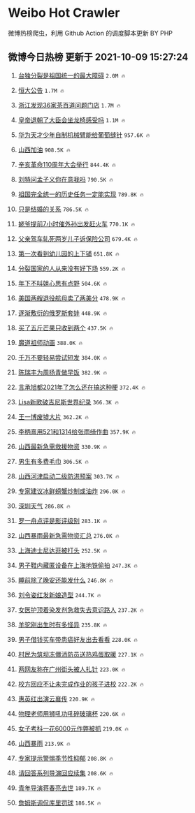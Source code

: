 # Weibo Hot Crawler 



微博热榜爬虫，利用 Github Action 的调度脚本更新 BY PHP 


## 微博今日热榜 更新于 2021-10-09 15:27:24 
1. [台独分裂是祖国统一的最大障碍](https://s.weibo.com/weibo?q=%23%E5%8F%B0%E7%8B%AC%E5%88%86%E8%A3%82%E6%98%AF%E7%A5%96%E5%9B%BD%E7%BB%9F%E4%B8%80%E7%9A%84%E6%9C%80%E5%A4%A7%E9%9A%9C%E7%A2%8D%23&Refer=top) `2.0M 🔥` 

1. [恒大公告](https://s.weibo.com/weibo?q=%23%E6%81%92%E5%A4%A7%E5%85%AC%E5%91%8A%23&Refer=top) `1.7M 🔥` 

1. [浙江发现36家茶百道问题门店](https://s.weibo.com/weibo?q=%23%E6%B5%99%E6%B1%9F%E5%8F%91%E7%8E%B036%E5%AE%B6%E8%8C%B6%E7%99%BE%E9%81%93%E9%97%AE%E9%A2%98%E9%97%A8%E5%BA%97%23&Refer=top) `1.7M 🔥` 

1. [皇帝退朝了大臣会坐龙椅感受吗](https://s.weibo.com/weibo?q=%23%E7%9A%87%E5%B8%9D%E9%80%80%E6%9C%9D%E4%BA%86%E5%A4%A7%E8%87%A3%E4%BC%9A%E5%9D%90%E9%BE%99%E6%A4%85%E6%84%9F%E5%8F%97%E5%90%97%23&Refer=top) `1.1M 🔥` 

1. [华为天才少年自制机械臂能给葡萄缝针](https://s.weibo.com/weibo?q=%23%E5%8D%8E%E4%B8%BA%E5%A4%A9%E6%89%8D%E5%B0%91%E5%B9%B4%E8%87%AA%E5%88%B6%E6%9C%BA%E6%A2%B0%E8%87%82%E8%83%BD%E7%BB%99%E8%91%A1%E8%90%84%E7%BC%9D%E9%92%88%23&Refer=top) `957.6K 🔥` 

1. [山西加油](https://s.weibo.com/weibo?q=%23%E5%B1%B1%E8%A5%BF%E5%8A%A0%E6%B2%B9%23&Refer=top) `908.5K 🔥` 

1. [辛亥革命110周年大会举行](https://s.weibo.com/weibo?q=%23%E8%BE%9B%E4%BA%A5%E9%9D%A9%E5%91%BD110%E5%91%A8%E5%B9%B4%E5%A4%A7%E4%BC%9A%E4%B8%BE%E8%A1%8C%23&Refer=top) `844.4K 🔥` 

1. [刘特问孟子义你在意我吗](https://s.weibo.com/weibo?q=%23%E5%88%98%E7%89%B9%E9%97%AE%E5%AD%9F%E5%AD%90%E4%B9%89%E4%BD%A0%E5%9C%A8%E6%84%8F%E6%88%91%E5%90%97%23&Refer=top) `790.5K 🔥` 

1. [祖国完全统一的历史任务一定能实现](https://s.weibo.com/weibo?q=%23%E7%A5%96%E5%9B%BD%E5%AE%8C%E5%85%A8%E7%BB%9F%E4%B8%80%E7%9A%84%E5%8E%86%E5%8F%B2%E4%BB%BB%E5%8A%A1%E4%B8%80%E5%AE%9A%E8%83%BD%E5%AE%9E%E7%8E%B0%23&Refer=top) `789.8K 🔥` 

1. [只是结婚的关系](https://s.weibo.com/weibo?q=%23%E5%8F%AA%E6%98%AF%E7%BB%93%E5%A9%9A%E7%9A%84%E5%85%B3%E7%B3%BB%23&Refer=top) `786.5K 🔥` 

1. [姥爷提前7小时催外孙出发赶火车](https://s.weibo.com/weibo?q=%23%E5%A7%A5%E7%88%B7%E6%8F%90%E5%89%8D7%E5%B0%8F%E6%97%B6%E5%82%AC%E5%A4%96%E5%AD%99%E5%87%BA%E5%8F%91%E8%B5%B6%E7%81%AB%E8%BD%A6%23&Refer=top) `770.1K 🔥` 

1. [父亲驾车轧死两岁儿子诉保险公司](https://s.weibo.com/weibo?q=%23%E7%88%B6%E4%BA%B2%E9%A9%BE%E8%BD%A6%E8%BD%A7%E6%AD%BB%E4%B8%A4%E5%B2%81%E5%84%BF%E5%AD%90%E8%AF%89%E4%BF%9D%E9%99%A9%E5%85%AC%E5%8F%B8%23&Refer=top) `679.4K 🔥` 

1. [第一次看到幼儿园的上下铺](https://s.weibo.com/weibo?q=%23%E7%AC%AC%E4%B8%80%E6%AC%A1%E7%9C%8B%E5%88%B0%E5%B9%BC%E5%84%BF%E5%9B%AD%E7%9A%84%E4%B8%8A%E4%B8%8B%E9%93%BA%23&Refer=top) `651.8K 🔥` 

1. [分裂国家的人从来没有好下场](https://s.weibo.com/weibo?q=%23%E5%88%86%E8%A3%82%E5%9B%BD%E5%AE%B6%E7%9A%84%E4%BA%BA%E4%BB%8E%E6%9D%A5%E6%B2%A1%E6%9C%89%E5%A5%BD%E4%B8%8B%E5%9C%BA%23&Refer=top) `559.2K 🔥` 

1. [年下不叫姐心思有点野](https://s.weibo.com/weibo?q=%23%E5%B9%B4%E4%B8%8B%E4%B8%8D%E5%8F%AB%E5%A7%90%E5%BF%83%E6%80%9D%E6%9C%89%E7%82%B9%E9%87%8E%23&Refer=top) `504.6K 🔥` 

1. [美国两艘退役航母卖了两美分](https://s.weibo.com/weibo?q=%23%E7%BE%8E%E5%9B%BD%E4%B8%A4%E8%89%98%E9%80%80%E5%BD%B9%E8%88%AA%E6%AF%8D%E5%8D%96%E4%BA%86%E4%B8%A4%E7%BE%8E%E5%88%86%23&Refer=top) `478.9K 🔥` 

1. [逐渐敷衍的俄罗斯套娃](https://s.weibo.com/weibo?q=%23%E9%80%90%E6%B8%90%E6%95%B7%E8%A1%8D%E7%9A%84%E4%BF%84%E7%BD%97%E6%96%AF%E5%A5%97%E5%A8%83%23&Refer=top) `448.9K 🔥` 

1. [买了五斤芒果只收到两个](https://s.weibo.com/weibo?q=%23%E4%B9%B0%E4%BA%86%E4%BA%94%E6%96%A4%E8%8A%92%E6%9E%9C%E5%8F%AA%E6%94%B6%E5%88%B0%E4%B8%A4%E4%B8%AA%23&Refer=top) `437.5K 🔥` 

1. [魔道祖师动画](https://s.weibo.com/weibo?q=%E9%AD%94%E9%81%93%E7%A5%96%E5%B8%88%E5%8A%A8%E7%94%BB&Refer=top) `388.0K 🔥` 

1. [千万不要轻易尝试短发](https://s.weibo.com/weibo?q=%23%E5%8D%83%E4%B8%87%E4%B8%8D%E8%A6%81%E8%BD%BB%E6%98%93%E5%B0%9D%E8%AF%95%E7%9F%AD%E5%8F%91%23&Refer=top) `384.0K 🔥` 

1. [陈瑞丰为周扬青做早饭](https://s.weibo.com/weibo?q=%23%E9%99%88%E7%91%9E%E4%B8%B0%E4%B8%BA%E5%91%A8%E6%89%AC%E9%9D%92%E5%81%9A%E6%97%A9%E9%A5%AD%23&Refer=top) `382.9K 🔥` 

1. [言承旭都2021年了怎么还在搞这种梗](https://s.weibo.com/weibo?q=%23%E8%A8%80%E6%89%BF%E6%97%AD%E9%83%BD2021%E5%B9%B4%E4%BA%86%E6%80%8E%E4%B9%88%E8%BF%98%E5%9C%A8%E6%90%9E%E8%BF%99%E7%A7%8D%E6%A2%97%23&Refer=top) `372.4K 🔥` 

1. [Lisa新歌破吉尼斯世界纪录](https://s.weibo.com/weibo?q=%23Lisa%E6%96%B0%E6%AD%8C%E7%A0%B4%E5%90%89%E5%B0%BC%E6%96%AF%E4%B8%96%E7%95%8C%E7%BA%AA%E5%BD%95%23&Refer=top) `366.3K 🔥` 

1. [王一博废墟大片](https://s.weibo.com/weibo?q=%E7%8E%8B%E4%B8%80%E5%8D%9A%E5%BA%9F%E5%A2%9F%E5%A4%A7%E7%89%87&Refer=top) `362.2K 🔥` 

1. [李柄熹用521和1314给张雨绮作曲](https://s.weibo.com/weibo?q=%23%E6%9D%8E%E6%9F%84%E7%86%B9%E7%94%A8521%E5%92%8C1314%E7%BB%99%E5%BC%A0%E9%9B%A8%E7%BB%AE%E4%BD%9C%E6%9B%B2%23&Refer=top) `357.9K 🔥` 

1. [山西最新急需救援物资](https://s.weibo.com/weibo?q=%23%E5%B1%B1%E8%A5%BF%E6%9C%80%E6%96%B0%E6%80%A5%E9%9C%80%E6%95%91%E6%8F%B4%E7%89%A9%E8%B5%84%23&Refer=top) `330.9K 🔥` 

1. [男生有多费毛巾](https://s.weibo.com/weibo?q=%23%E7%94%B7%E7%94%9F%E6%9C%89%E5%A4%9A%E8%B4%B9%E6%AF%9B%E5%B7%BE%23&Refer=top) `306.5K 🔥` 

1. [山西河津启动二级防洪预案](https://s.weibo.com/weibo?q=%23%E5%B1%B1%E8%A5%BF%E6%B2%B3%E6%B4%A5%E5%90%AF%E5%8A%A8%E4%BA%8C%E7%BA%A7%E9%98%B2%E6%B4%AA%E9%A2%84%E6%A1%88%23&Refer=top) `303.7K 🔥` 

1. [专家建议冰鲜螃蟹炒制或油炸](https://s.weibo.com/weibo?q=%23%E4%B8%93%E5%AE%B6%E5%BB%BA%E8%AE%AE%E5%86%B0%E9%B2%9C%E8%9E%83%E8%9F%B9%E7%82%92%E5%88%B6%E6%88%96%E6%B2%B9%E7%82%B8%23&Refer=top) `296.0K 🔥` 

1. [深圳天气](https://s.weibo.com/weibo?q=%E6%B7%B1%E5%9C%B3%E5%A4%A9%E6%B0%94&Refer=top) `286.8K 🔥` 

1. [罗一舟点评是影评级别](https://s.weibo.com/weibo?q=%23%E7%BD%97%E4%B8%80%E8%88%9F%E7%82%B9%E8%AF%84%E6%98%AF%E5%BD%B1%E8%AF%84%E7%BA%A7%E5%88%AB%23&Refer=top) `283.1K 🔥` 

1. [山西暴雨最新急需物资汇总](https://s.weibo.com/weibo?q=%23%E5%B1%B1%E8%A5%BF%E6%9A%B4%E9%9B%A8%E6%9C%80%E6%96%B0%E6%80%A5%E9%9C%80%E7%89%A9%E8%B5%84%E6%B1%87%E6%80%BB%23&Refer=top) `276.0K 🔥` 

1. [上海迪士尼达菲被打头](https://s.weibo.com/weibo?q=%23%E4%B8%8A%E6%B5%B7%E8%BF%AA%E5%A3%AB%E5%B0%BC%E8%BE%BE%E8%8F%B2%E8%A2%AB%E6%89%93%E5%A4%B4%23&Refer=top) `252.5K 🔥` 

1. [男子鞋内藏匿设备在上海地铁偷拍](https://s.weibo.com/weibo?q=%23%E7%94%B7%E5%AD%90%E9%9E%8B%E5%86%85%E8%97%8F%E5%8C%BF%E8%AE%BE%E5%A4%87%E5%9C%A8%E4%B8%8A%E6%B5%B7%E5%9C%B0%E9%93%81%E5%81%B7%E6%8B%8D%23&Refer=top) `247.3K 🔥` 

1. [睡前除了晚安还能发什么](https://s.weibo.com/weibo?q=%23%E7%9D%A1%E5%89%8D%E9%99%A4%E4%BA%86%E6%99%9A%E5%AE%89%E8%BF%98%E8%83%BD%E5%8F%91%E4%BB%80%E4%B9%88%23&Refer=top) `246.8K 🔥` 

1. [刘令姿红发新娘造型](https://s.weibo.com/weibo?q=%23%E5%88%98%E4%BB%A4%E5%A7%BF%E7%BA%A2%E5%8F%91%E6%96%B0%E5%A8%98%E9%80%A0%E5%9E%8B%23&Refer=top) `244.7K 🔥` 

1. [女医护顶着染发剂急救失去意识路人](https://s.weibo.com/weibo?q=%23%E5%A5%B3%E5%8C%BB%E6%8A%A4%E9%A1%B6%E7%9D%80%E6%9F%93%E5%8F%91%E5%89%82%E6%80%A5%E6%95%91%E5%A4%B1%E5%8E%BB%E6%84%8F%E8%AF%86%E8%B7%AF%E4%BA%BA%23&Refer=top) `237.2K 🔥` 

1. [羊驼刚出生时有多怪异](https://s.weibo.com/weibo?q=%23%E7%BE%8A%E9%A9%BC%E5%88%9A%E5%87%BA%E7%94%9F%E6%97%B6%E6%9C%89%E5%A4%9A%E6%80%AA%E5%BC%82%23&Refer=top) `235.8K 🔥` 

1. [男子借钱买车带患癌好友出去看看](https://s.weibo.com/weibo?q=%23%E7%94%B7%E5%AD%90%E5%80%9F%E9%92%B1%E4%B9%B0%E8%BD%A6%E5%B8%A6%E6%82%A3%E7%99%8C%E5%A5%BD%E5%8F%8B%E5%87%BA%E5%8E%BB%E7%9C%8B%E7%9C%8B%23&Refer=top) `228.0K 🔥` 

1. [村民为筑坝冻僵消防员送热鸡蛋取暖](https://s.weibo.com/weibo?q=%23%E6%9D%91%E6%B0%91%E4%B8%BA%E7%AD%91%E5%9D%9D%E5%86%BB%E5%83%B5%E6%B6%88%E9%98%B2%E5%91%98%E9%80%81%E7%83%AD%E9%B8%A1%E8%9B%8B%E5%8F%96%E6%9A%96%23&Refer=top) `227.1K 🔥` 

1. [两网友称在广州街头被人扎针](https://s.weibo.com/weibo?q=%23%E4%B8%A4%E7%BD%91%E5%8F%8B%E7%A7%B0%E5%9C%A8%E5%B9%BF%E5%B7%9E%E8%A1%97%E5%A4%B4%E8%A2%AB%E4%BA%BA%E6%89%8E%E9%92%88%23&Refer=top) `223.0K 🔥` 

1. [校方回应不让未完成作业的孩子进校](https://s.weibo.com/weibo?q=%23%E6%A0%A1%E6%96%B9%E5%9B%9E%E5%BA%94%E4%B8%8D%E8%AE%A9%E6%9C%AA%E5%AE%8C%E6%88%90%E4%BD%9C%E4%B8%9A%E7%9A%84%E5%AD%A9%E5%AD%90%E8%BF%9B%E6%A0%A1%23&Refer=top) `222.2K 🔥` 

1. [惠英红出演云襄传](https://s.weibo.com/weibo?q=%23%E6%83%A0%E8%8B%B1%E7%BA%A2%E5%87%BA%E6%BC%94%E4%BA%91%E8%A5%84%E4%BC%A0%23&Refer=top) `220.9K 🔥` 

1. [物理老师用狮吼功吼碎玻璃杯](https://s.weibo.com/weibo?q=%23%E7%89%A9%E7%90%86%E8%80%81%E5%B8%88%E7%94%A8%E7%8B%AE%E5%90%BC%E5%8A%9F%E5%90%BC%E7%A2%8E%E7%8E%BB%E7%92%83%E6%9D%AF%23&Refer=top) `220.6K 🔥` 

1. [女子考科一花6000元作弊被抓](https://s.weibo.com/weibo?q=%23%E5%A5%B3%E5%AD%90%E8%80%83%E7%A7%91%E4%B8%80%E8%8A%B16000%E5%85%83%E4%BD%9C%E5%BC%8A%E8%A2%AB%E6%8A%93%23&Refer=top) `219.0K 🔥` 

1. [山西暴雨](https://s.weibo.com/weibo?q=%23%E5%B1%B1%E8%A5%BF%E6%9A%B4%E9%9B%A8%23&Refer=top) `213.9K 🔥` 

1. [专家提示警惕季节性抑郁](https://s.weibo.com/weibo?q=%23%E4%B8%93%E5%AE%B6%E6%8F%90%E7%A4%BA%E8%AD%A6%E6%83%95%E5%AD%A3%E8%8A%82%E6%80%A7%E6%8A%91%E9%83%81%23&Refer=top) `208.8K 🔥` 

1. [请回答系列导演回应续集](https://s.weibo.com/weibo?q=%23%E8%AF%B7%E5%9B%9E%E7%AD%94%E7%B3%BB%E5%88%97%E5%AF%BC%E6%BC%94%E5%9B%9E%E5%BA%94%E7%BB%AD%E9%9B%86%23&Refer=top) `208.6K 🔥` 

1. [青年导演蒋春亮去世](https://s.weibo.com/weibo?q=%23%E9%9D%92%E5%B9%B4%E5%AF%BC%E6%BC%94%E8%92%8B%E6%98%A5%E4%BA%AE%E5%8E%BB%E4%B8%96%23&Refer=top) `189.7K 🔥` 

1. [詹姆斯调侃库里罚球](https://s.weibo.com/weibo?q=%23%E8%A9%B9%E5%A7%86%E6%96%AF%E8%B0%83%E4%BE%83%E5%BA%93%E9%87%8C%E7%BD%9A%E7%90%83%23&Refer=top) `186.5K 🔥` 

